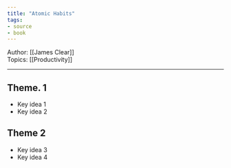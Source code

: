 ```yaml
---
title: "Atomic Habits"
tags:
- source
- book
---
```


Author: [[James Clear]]  
Topics: [[Productivity]]  

---

## Theme. 1

- Key idea 1 
- Key idea 2

## Theme 2

- Key idea 3
- Key idea 4
